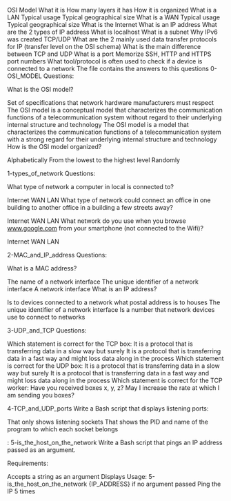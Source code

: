 OSI Model What it is How many layers it has How it is organized What is a LAN Typical usage Typical geographical size What is a WAN Typical usage Typical geographical size What is the Internet What is an IP address What are the 2 types of IP address What is localhost What is a subnet Why IPv6 was created TCP/UDP What are the 2 mainly used data transfer protocols for IP (transfer level on the OSI schema) What is the main difference between TCP and UDP What is a port Memorize SSH, HTTP and HTTPS port numbers What tool/protocol is often used to check if a device is connected to a network The file contains the answers to this questions 0-OSI_MODEL Questions:



What is the OSI model?



Set of specifications that network hardware manufacturers must respect The OSI model is a conceptual model that characterizes the communication functions of a telecommunication system without regard to their underlying internal structure and technology The OSI model is a model that characterizes the communication functions of a telecommunication system with a strong regard for their underlying internal structure and technology How is the OSI model organized?



Alphabetically From the lowest to the highest level Randomly



1-types_of_network Questions:



What type of network a computer in local is connected to?



Internet WAN LAN What type of network could connect an office in one building to another office in a building a few streets away?



Internet WAN LAN What network do you use when you browse www.google.com from your smartphone (not connected to the Wifi)?



Internet WAN LAN



2-MAC_and_IP_address Questions:



What is a MAC address?



The name of a network interface The unique identifier of a network interface A network interface What is an IP address?



Is to devices connected to a network what postal address is to houses The unique identifier of a network interface Is a number that network devices use to connect to networks



3-UDP_and_TCP Questions:



Which statement is correct for the TCP box: It is a protocol that is transferring data in a slow way but surely It is a protocol that is transferring data in a fast way and might loss data along in the process Which statement is correct for the UDP box: It is a protocol that is transferring data in a slow way but surely It is a protocol that is transferring data in a fast way and might loss data along in the process Which statement is correct for the TCP worker: Have you received boxes x, y, z? May I increase the rate at which I am sending you boxes?



4-TCP_and_UDP_ports Write a Bash script that displays listening ports:



That only shows listening sockets That shows the PID and name of the program to which each socket belongs



: 5-is_the_host_on_the_network Write a Bash script that pings an IP address passed as an argument.



Requirements:



Accepts a string as an argument Displays Usage: 5-is_the_host_on_the_network {IP_ADDRESS} if no argument passed Ping the IP 5 times
